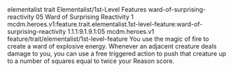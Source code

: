 <ability>
  <metadata>
    <class>elementalist</class>
    <feature_type>trait</feature_type>
    <file_dpath>Elementalist/1st-Level Features</file_dpath>
    <item_id>ward-of-surprising-reactivity</item_id>
    <item_index>05</item_index>
    <item_name>Ward of Surprising Reactivity</item_name>
    <level>1</level>
    <scc>mcdm.heroes.v1:feature.trait.elementalist.1st-level-feature:ward-of-surprising-reactivity</scc>
    <scdc>1.1.1:9.1.9.1:05</scdc>
    <source>mcdm.heroes.v1</source>
    <type>feature/trait/elementalist/1st-level-feature</type>
  </metadata>
  <effects>
    <effect type="mundane">You use the magic of fire to create a ward of explosive energy. Whenever an adjacent creature deals damage to you, you can use a free triggered action to push that creature up to a number of squares equal to twice your Reason score.</effect>
  </effects>
</ability>
